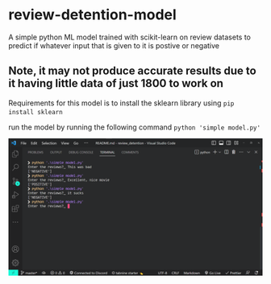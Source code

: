 # review-detention-model

A simple python ML model trained with scikit-learn on review datasets to predict if whatever input that is given to it is postive or negative

## Note, it may not produce accurate results due to it having little data of just 1800 to work on

Requirements for this model is to install the sklearn library using
`pip install sklearn`

run the model by running the following command
`python 'simple model.py'`

![Example](dump/firstShot.png)
